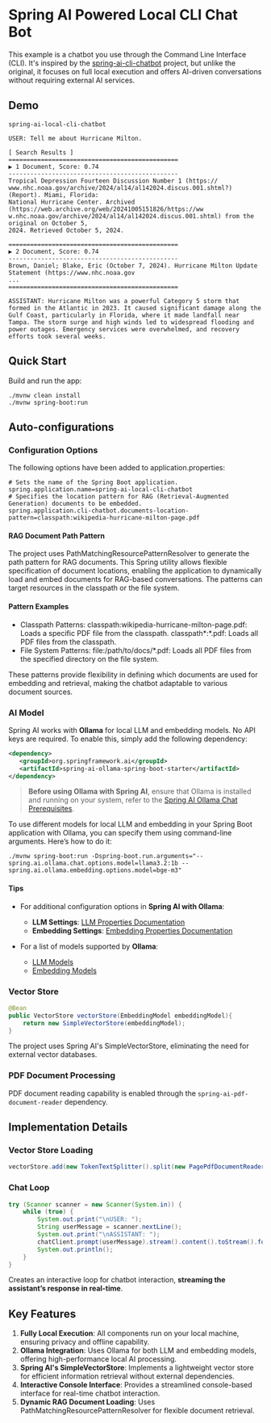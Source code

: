 # Spring AI Powered Local CLI Chat Bot

This example is a chatbot you use through the Command Line Interface (CLI). It's inspired by the [spring-ai-cli-chatbot](https://github.com/tzolov/spring-ai-cli-chatbot) project, but unlike the original, it focuses on full local execution and offers AI-driven conversations without requiring external AI services.

## Demo
```
spring-ai-local-cli-chatbot

USER: Tell me about Hurricane Milton.

[ Search Results ]
===============================================
▶ 1 Document, Score: 0.74
-----------------------------------------------
Tropical Depression Fourteen Discussion Number 1 (https://
www.nhc.noaa.gov/archive/2024/al14/al142024.discus.001.shtml?) (Report). Miami, Florida:
National Hurricane Center. Archived (https://web.archive.org/web/20241005151826/https://ww
w.nhc.noaa.gov/archive/2024/al14/al142024.discus.001.shtml) from the original on October 5,
2024. Retrieved October 5, 2024.

===============================================
▶ 2 Document, Score: 0.74
-----------------------------------------------
Brown, Daniel; Blake, Eric (October 7, 2024). Hurricane Milton Update Statement (https://www.nhc.noaa.gov
...
===============================================

ASSISTANT: Hurricane Milton was a powerful Category 5 storm that formed in the Atlantic in 2023. It caused significant damage along the Gulf Coast, particularly in Florida, where it made landfall near Tampa. The storm surge and high winds led to widespread flooding and power outages. Emergency services were overwhelmed, and recovery efforts took several weeks.
```

## Quick Start

Build and run the app:
```
./mvnw clean install
./mvnw spring-boot:run
```

## Auto-configurations

### Configuration Options
The following options have been added to application.properties:
```
# Sets the name of the Spring Boot application.
spring.application.name=spring-ai-local-cli-chatbot
# Specifies the location pattern for RAG (Retrieval-Augmented Generation) documents to be embedded.
spring.application.cli-chatbot.documents-location-pattern=classpath:wikipedia-hurricane-milton-page.pdf
```
#### RAG Document Path Pattern
The project uses PathMatchingResourcePatternResolver to generate the path pattern for RAG documents. This Spring utility allows flexible specification of document locations, enabling the application to dynamically load and embed documents for RAG-based conversations. The patterns can target resources in the classpath or the file system.

#### Pattern Examples
- Classpath Patterns:
classpath:wikipedia-hurricane-milton-page.pdf: Loads a specific PDF file from the classpath.
classpath*:*.pdf: Loads all PDF files from the classpath.
- File System Patterns:
file:/path/to/docs/*.pdf: Loads all PDF files from the specified directory on the file system.

These patterns provide flexibility in defining which documents are used for embedding and retrieval, making the chatbot adaptable to various document sources.

### AI Model

Spring AI works with **Ollama** for local LLM and embedding models. No API keys are required.
To enable this, simply add the following dependency:
```xml
<dependency>
   <groupId>org.springframework.ai</groupId>
   <artifactId>spring-ai-ollama-spring-boot-starter</artifactId>
</dependency>
```
> **Before using Ollama with Spring AI**, ensure that Ollama is installed and running on your system, refer to the [Spring AI Ollama Chat Prerequisites](https://docs.spring.io/spring-ai/reference/api/chat/ollama-chat.html#_prerequisites).

To use different models for local LLM and embedding in your Spring Boot application with Ollama, you can specify them using command-line arguments. Here’s how to do it:
```
./mvnw spring-boot:run -Dspring-boot.run.arguments="--spring.ai.ollama.chat.options.model=llama3.2:1b --spring.ai.ollama.embedding.options.model=bge-m3"
```
#### Tips

- For additional configuration options in **Spring AI with Ollama**:
    - **LLM Settings**: [LLM Properties Documentation](https://docs.spring.io/spring-ai/reference/api/chat/ollama-chat.html#_chat_properties)
    - **Embedding Settings**: [Embedding Properties Documentation](https://docs.spring.io/spring-ai/reference/api/embeddings/ollama-embeddings.html#_embedding_properties)

- For a list of models supported by **Ollama**:
    - [LLM Models](https://github.com/ollama/ollama?tab=readme-ov-file#model-library)
    - [Embedding Models](https://ollama.com/search?c=embedding)

### Vector Store
```java
@Bean
public VectorStore vectorStore(EmbeddingModel embeddingModel){
    return new SimpleVectorStore(embeddingModel);
}
```
The project uses Spring AI's SimpleVectorStore, eliminating the need for external vector databases.

### PDF Document Processing

PDF document reading capability is enabled through the `spring-ai-pdf-document-reader` dependency.

## Implementation Details
### Vector Store Loading
```java
vectorStore.add(new TokenTextSplitter().split(new PagePdfDocumentReader(localDocs).read()));
```
### Chat Loop
```java
try (Scanner scanner = new Scanner(System.in)) {
    while (true) {
        System.out.print("\nUSER: ");
        String userMessage = scanner.nextLine();
        System.out.print("\nASSISTANT: ");
        chatClient.prompt(userMessage).stream().content().toStream().forEach(System.out::print);
        System.out.println();
    }
}
```
Creates an interactive loop for chatbot interaction, **streaming the assistant’s response in real-time**.

## Key Features

1. **Fully Local Execution**: All components run on your local machine, ensuring privacy and offline capability.
2. **Ollama Integration**: Uses Ollama for both LLM and embedding models, offering high-performance local AI processing.
3. **Spring AI's SimpleVectorStore**: Implements a lightweight vector store for efficient information retrieval without external dependencies.
4. **Interactive Console Interface**: Provides a streamlined console-based interface for real-time chatbot interaction.
5. **Dynamic RAG Document Loading**: Uses PathMatchingResourcePatternResolver for flexible document retrieval.

